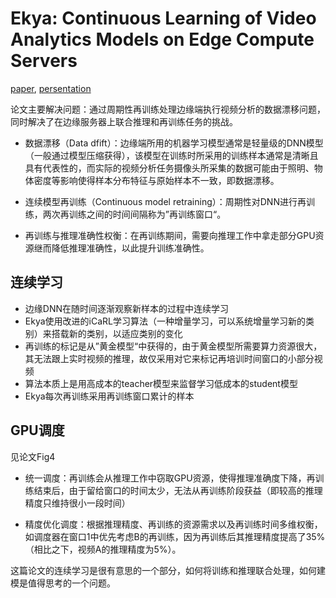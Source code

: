 # Ekya: Continuous Learning of Video Analytics Models on Edge Compute Servers

[paper](https://www.usenix.org/conference/nsdi22/presentation/bhardwaj), [persentation](https://www.youtube.com/watch?v=EM0nb-ewJPw)

论文主要解决问题：通过周期性再训练处理边缘端执行视频分析的数据漂移问题，同时解决了在边缘服务器上联合推理和再训练任务的挑战。

- 数据漂移（Data dfift）：边缘端所用的机器学习模型通常是轻量级的DNN模型（一般通过模型压缩获得），该模型在训练时所采用的训练样本通常是清晰且具有代表性的，而实际的视频分析任务摄像头所采集的数据可能由于照明、物体密度等影响使得样本分布特征与原始样本不一致，即数据漂移。

- 连续模型再训练（Continuous model retraining）：周期性对DNN进行再训练，两次再训练之间的时间间隔称为”再训练窗口“。

- 再训练与推理准确性权衡：在再训练期间，需要向推理工作中拿走部分GPU资源继而降低推理准确性，以此提升训练准确性。

## 连续学习

- 边缘DNN在随时间逐渐观察新样本的过程中连续学习
- Ekya使用改进的iCaRL学习算法（一种增量学习，可以系统增量学习新的类别）来搭载新的类别，以适应类别的变化
- 再训练的标记是从”黄金模型“中获得的，由于黄金模型所需要算力资源很大，其无法跟上实时视频的推理，故仅采用对它来标记再培训时间窗口的小部分视频
- 算法本质上是用高成本的teacher模型来监督学习低成本的student模型
- Ekya每次再训练采用再训练窗口累计的样本

## GPU调度

见论文Fig4

- 统一调度：再训练会从推理工作中窃取GPU资源，使得推理准确度下降，再训练结束后，由于留给窗口的时间太少，无法从再训练阶段获益（即较高的推理精度只维持很小一段时间）

- 精度优化调度：根据推理精度、再训练的资源需求以及再训练时间多维权衡，如调度器在窗口1中优先考虑B的再训练，因为再训练后其推理精度提高了35%（相比之下，视频A的推理精度为5%）。

这篇论文的连续学习是很有意思的一个部分，如何将训练和推理联合处理，如何建模是值得思考的一个问题。